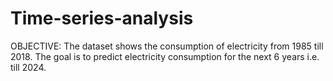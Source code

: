 # Time-series-analysis
OBJECTIVE: The dataset shows the consumption of electricity from 1985 till 2018. 
The goal is to predict electricity consumption for the next 6 years i.e. till 2024.
